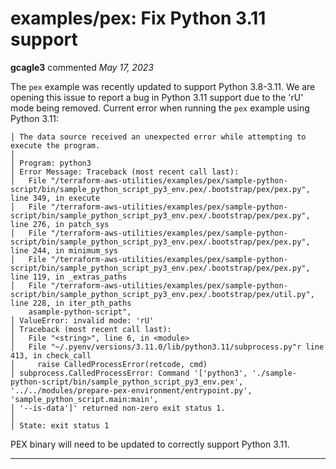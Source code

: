 # examples/pex: Fix Python 3.11 support

**gcagle3** commented *May 17, 2023*

The `pex` example was recently updated to support Python 3.8-3.11. We are opening this issue to report a bug in Python 3.11 support due to the 'rU' mode being removed. Current error when running the `pex` example using Python 3.11:

```
│ The data source received an unexpected error while attempting to execute the program.
│ 
│ Program: python3
│ Error Message: Traceback (most recent call last):
│   File "/terraform-aws-utilities/examples/pex/sample-python-script/bin/sample_python_script_py3_env.pex/.bootstrap/pex/pex.py", line 349, in execute
│   File "/terraform-aws-utilities/examples/pex/sample-python-script/bin/sample_python_script_py3_env.pex/.bootstrap/pex/pex.py", line 276, in patch_sys
│   File "/terraform-aws-utilities/examples/pex/sample-python-script/bin/sample_python_script_py3_env.pex/.bootstrap/pex/pex.py", line 244, in minimum_sys
│   File "/terraform-aws-utilities/examples/pex/sample-python-script/bin/sample_python_script_py3_env.pex/.bootstrap/pex/pex.py", line 119, in _extras_paths
│   File "/terraform-aws-utilities/examples/pex/sample-python-script/bin/sample_python_script_py3_env.pex/.bootstrap/pex/util.py", line 228, in iter_pth_paths
    asample-python-script",
│ ValueError: invalid mode: 'rU'
│ Traceback (most recent call last):
│   File "<string>", line 6, in <module>
│   File "~/.pyenv/versions/3.11.0/lib/python3.11/subprocess.py"r line 413, in check_call
│     raise CalledProcessError(retcode, cmd)
│ subprocess.CalledProcessError: Command '['python3', './sample-python-script/bin/sample_python_script_py3_env.pex', '../../modules/prepare-pex-environment/entrypoint.py', 'sample_python_script.main:main',
│ '--is-data']' returned non-zero exit status 1.
│ 
│ State: exit status 1
```

PEX binary will need to be updated to correctly support Python 3.11.
<br />
***


